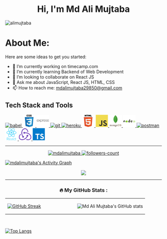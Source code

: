 <h1 align="center"> Hi, I'm Md Ali Mujtaba</h1>

<p align="left"> <img src="https://komarev.com/ghpvc/?username=mdalimujtaba&label=Views&color=blue&style=plastic&style=for-the-badge" alt="alimujtaba" /> </p>

# About Me:

Here are some ideas to get you started:

- 🔭 I’m currently working on timecamp.com
- 🌱 I’m currently learning Backend of Web Development
- 👯 I’m looking to collaborate on React JS
- 💬 Ask me about JavaScript, React JS, HTML, CSS
- 📫 How to reach me: mdalimujtaba29850@gmail.com


## Tech Stack and Tools

<p align="left"> <a href="https://babeljs.io/" target="_blank" rel="noreferrer"> <img src="https://www.vectorlogo.zone/logos/babeljs/babeljs-icon.svg" alt="babel" width="40" height="40" margin-left="20px"/> </a> <a href="https://www.w3schools.com/css/" target="_blank" rel="noreferrer"> <img src="https://raw.githubusercontent.com/devicons/devicon/master/icons/css3/css3-original-wordmark.svg" alt="css3" width="40" height="40" margin-left="20px"/> </a> <a href="https://expressjs.com" target="_blank" rel="noreferrer"> <img src="https://raw.githubusercontent.com/devicons/devicon/master/icons/express/express-original-wordmark.svg" alt="express" width="40" height="40" margin-left="20px"/> </a> <a href="https://git-scm.com/" target="_blank" rel="noreferrer"> <img src="https://www.vectorlogo.zone/logos/git-scm/git-scm-icon.svg" alt="git" width="40" height="40" margin-left="20px"/> </a> <a href="https://heroku.com" target="_blank" rel="noreferrer"> <img src="https://www.vectorlogo.zone/logos/heroku/heroku-icon.svg" alt="heroku" width="40" height="40" margin-left="20px"/> </a> <a href="https://www.w3.org/html/" target="_blank" rel="noreferrer"> <img src="https://raw.githubusercontent.com/devicons/devicon/master/icons/html5/html5-original-wordmark.svg" alt="html5" width="40" height="40" margin-left="20px"/> </a> <a href="https://developer.mozilla.org/en-US/docs/Web/JavaScript" target="_blank" rel="noreferrer"> <img src="https://raw.githubusercontent.com/devicons/devicon/master/icons/javascript/javascript-original.svg" alt="javascript" width="40" height="40" margin-left="20px"/> </a> <a href="https://www.mongodb.com/" target="_blank" rel="noreferrer"> <img src="https://raw.githubusercontent.com/devicons/devicon/master/icons/mongodb/mongodb-original-wordmark.svg" alt="mongodb" width="40" height="40" margin-left="20px"/> </a> <a href="https://nodejs.org" target="_blank" rel="noreferrer"> <img src="https://raw.githubusercontent.com/devicons/devicon/master/icons/nodejs/nodejs-original-wordmark.svg" alt="nodejs" width="40" height="40" margin-left="20px"/> </a> <a href="https://postman.com" target="_blank" rel="noreferrer"> <img src="https://www.vectorlogo.zone/logos/getpostman/getpostman-icon.svg" alt="postman" width="40" height="40" margin-left="20px"/> </a> <a href="https://reactjs.org/" target="_blank" rel="noreferrer"> <img src="https://raw.githubusercontent.com/devicons/devicon/master/icons/react/react-original-wordmark.svg" alt="react" width="40" height="40" margin-left="20px"/> </a> <a href="https://redux.js.org" target="_blank" rel="noreferrer"> <img src="https://raw.githubusercontent.com/devicons/devicon/master/icons/redux/redux-original.svg" alt="redux" width="40" height="40" margin-left="20px"/> </a> <a href="https://www.typescriptlang.org/" target="_blank" rel="noreferrer"> <img src="https://raw.githubusercontent.com/devicons/devicon/master/icons/typescript/typescript-original.svg" alt="typescript" width="40" height="40" margin-left="20px"/> </a> </p>

---
<!--Graph-->
<!--
 <p align="center"> <img src="https://komarev.com/ghpvc/?username=mdalimujtaba&label=Profile%20views&color=0e75b6&style=flat" alt="mdalimujtaba" /> </p>

-->

<p align="center">
    <a href="https://github.com/mdalimujtaba">
        <img src="https://komarev.com/ghpvc/?username=mdalimujtaba&label=Profile%20views&color=0e75b6&style=flat" alt="mdalimujtaba" />
    </a>
    <a href="https://github.com/mdalimujtaba?tab=followers">
        <img src="https://img.shields.io/github/followers/mdalimujtaba?label=Followers&style=social" alt="followers-count">
    </a>
</p>




<a href="https://github.com/mdalimujtaba/github-readme-activity-graph"><img alt="mdalimujtaba's Activity Graph" src="https://denvercoder1-activity-graph.herokuapp.com/graph/?username=mdalimujtaba&bg_color=1F222E&color=F8D866&line=F85D7F&point=FFFFFF&hide_border=true" /></a>




<p align="center">
<a href="https://github.com/mdalimujtaba"><span>
<img align="center" src="https://github-profile-summary-cards.vercel.app/api/cards/profile-details?username=mdalimujtaba&theme=dracula" />
</span></a> </p>


---
<!----------------------------------- GitHub Stats Section ------------------------------------>
###  <p align="center">  :fire: My GitHub Stats :  </p>

  
  <table><tr><td valign="top" width="50%">
  
[![GitHub Streak](http://github-readme-streak-stats.herokuapp.com?user=mdalimujtaba&theme=dark&background=000000)](https://git.io/streak-stats)

</td><td valign="top" width="50%">


![Md Ali Mujtaba's GitHub stats](https://github-readme-stats.vercel.app/api?username=mdalimujtaba&&show_icons=true&title_color=ffffff&icon_color=bb2acf&text_color=daf7dc&bg_color=151515)

</td></tr></table>  

<br/>


  [![Top Langs](https://github-readme-stats.vercel.app/api/top-langs/?username=mdalimujtaba&layout=compact&theme=vision-friendly-dark)](https://github.com/mdalimujtaba/github-readme-stats)
<p align="center"> </p>



